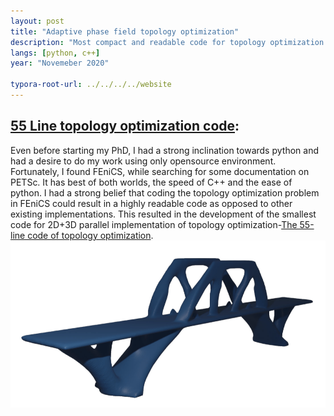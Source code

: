 ```yaml
---
layout: post
title: "Adaptive phase field topology optimization"
description: "Most compact and readable code for topology optimization."
langs: [python, c++]
year: "Novemeber 2020"

typora-root-url: ../../../../website
---
```


## [55 Line topology optimization code](https://github.com/iitrabhi/topo-fenics): 

Even before starting my PhD, I had a strong inclination towards python and had a desire to do my work using only opensource environment. Fortunately, I found FEniCS, while searching for some documentation on PETSc. It has best of both worlds, the speed of C++ and the ease of python. I had a strong belief that coding the topology optimization problem in FEniCS could result in a highly readable code as opposed to other existing implementations. This resulted in the development of the smallest code for 2D+3D parallel implementation of topology optimization-[The 55-line code of topology optimization](https://www.researchgate.net/publication/347300347_A_55-line_code_for_large-scale_parallel_topology_optimization_in_2D_and_3D). 
![55line](/assets/images/55line.png)


